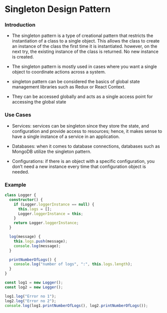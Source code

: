 # Singleton Design Pattern

### Introduction

* The singleton pattern is a type of creational pattern that restricts the instantiation of a class to a single object. This allows the class to create an instance of the class the first time it is instantiated. however, on the next try, the existing instance of the class is returned. No new instance is created.
    
* The singleton pattern is mostly used in cases where you want a single object to coordinate actions across a system.
    
* singleton pattern can be considered the basics of global state management libraries such as Redux or React Context.
    
* They can be accessed globally and acts as a single access point for accessing the global state
    

### **Use Cases**

* Services: services can be singleton since they store the state, and configuration and provide access to resources; hence, it makes sense to have a single instance of a service in an application.
    
* Databases: when it comes to database connections, databases such as MongoDB utilize the singleton pattern.
    
* Configurations: if there is an object with a specific configuration, you don’t need a new instance every time that configuration object is needed.
    

### Example

```typescript
class Logger {
  constructor() {
    if (Logger.loggerInstance == null) {
      this.logs = [];
      Logger.loggerInstance = this;
    }
    return Logger.loggerInstance;
  }

  log(message) {
    this.logs.push(message);
    console.log(message);
  }

  printNumberOfLogs() {
    console.log("number of logs", ":", this.logs.length);
  }
}

const log1 = new Logger();
const log2 = new Logger();

log1.log("Error no 1");
log2.log("Error no 2");
console.log(log1.printNumberOfLogs(), log2.printNumberOfLogs());
```